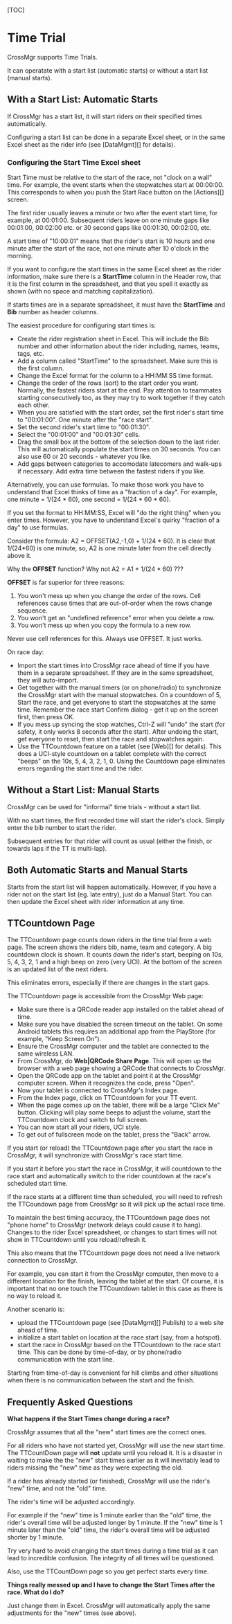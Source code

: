 [TOC]

# Time Trial
CrossMgr supports Time Trials.

It can operatate with a start list (automatic starts) or without a start list (manual starts).

## With a Start List: Automatic Starts

If CrossMgr has a start list, it will start riders on their specified times automatically.

Configuring a start list can be done in a separate Excel sheet, or in the same Excel sheet as the rider info (see [DataMgmt][] for details).

### Configuring the Start Time Excel sheet

Start Time must be relative to the start of the race, not "clock on a wall" time.  For example, the event starts when the stopwatches start at 00:00:00.
This corresponds to when you push the Start Race button on the [Actions][] screen.

The first rider usually leaves a minute or two after the event start time, for example, at 00:01:00.  Subsequent riders leave on one minute gaps like 00:01:00, 00:02:00 etc. or 30 second gaps like 00:01:30, 00:02:00, etc.

A start time of "10:00:01" means that the rider's start is 10 hours and one minute after the start of the race, not one minute after 10 o'clock in the morning.

If you want to configure the start times in the same Excel sheet as the rider information, make sure there is a __StartTime__ column in the Header row, that it is the first column in the spreadsheet, and that you spell it exactly as shown (with no space and matching capitalization).

If starts times are in a separate spreadsheet, it must have the __StartTime__ and __Bib__ number as header columns.

The easiest procedure for configuring start times is:

+  Create the rider registration sheet in Excel.  This will include the Bib number and other information about the rider including, names, teams, tags, etc.
+  Add a column called "StartTime" to the spreadsheet.  Make sure this is the first column.
+  Change the Excel format for the column to a HH:MM:SS time format.
+  Change the order of the rows (sort) to the start order you want.  Normally, the fastest riders start at the end.  Pay attention to teammates starting consecutively too, as they may try to work together if they catch each other.
+  When you are satisfied with the start order, set the first rider's start time to "00:01:00".  One minute after the "race start".
+  Set the second rider's start time to "00:01:30".
+  Select the "00:01:00" and "00:01:30" cells.
+  Drag the small box at the bottom of the selection down to the last rider.  This will automatically populate the start times on 30 seconds.  You can also use 60 or 20 seconds - whatever you like.
+  Add gaps between categories to accomodate latecomers and walk-ups if necessary.  Add extra time between the fastest riders if you like.

Alternatively, you can use formulas.  To make those work you have to understand that Excel thinks of time as a "fraction of a day".
For example, one minute = 1/(24 * 60), one second = 1/(24 * 60 * 60).

If you set the format to HH:MM:SS, Excel will "do the right thing" when you enter times.  However, you have to understand Excel's quirky "fraction of a day" to use formulas.

Consider the formula: A2 = OFFSET(A2,-1,0) + 1/(24 * 60).  It is clear that 1/(24*60) is one minute, so, A2 is one minute later from the cell directly above it.

Why the __OFFSET__ function?  Why not A2 = A1 + 1/(24 * 60) ???

__OFFSET__ is far superior for three reasons:

1. You won't mess up when you change the order of the rows.  Cell references cause times that are out-of-order when the rows change sequence.
2. You won't get an "undefined reference" error when you delete a row.
3. You won't mess up when you copy the formula to a new row.

Never use cell references for this.  Always use OFFSET.  It just works.

On race day:

+  Import the start times into CrossMgr race ahead of time if you have them in a separate spreadsheet.  If they are in the same spreadsheet, they will auto-import.
+  Get together with the manual timers (or on phone/radio) to synchronize the CrossMgr start with the manual stopwatches.  On a countdown of 5, Start the race, and get everyone to start the stopwatches at the same time.  Remember the race start Confirm dialog - get it up on the screen first, then press OK.
+  If you mess up syncing the stop watches, Ctrl-Z will "undo" the start (for safety, it only works 8 seconds after the start).  After undoing the start, get everyone to reset, then start the race and stopwatches again.
+	Use the TTCountdown feature on a tablet (see [Web][] for details).  This does a UCI-style countdown on a tablet complete with the correct "beeps" on the 10s, 5, 4, 3, 2, 1, 0.  Using the Countdown page eliminates errors regarding the start time and the rider.

## Without a Start List: Manual Starts

CrossMgr can be used for "informal" time trials - without a start list.

With no start times, the first recorded time will start the rider's clock.
Simply enter the bib number to start the rider.

Subsequent entries for that rider will count as usual (either the finish, or towards laps if the TT is multi-lap).

## Both Automatic Starts and Manual Starts

Starts from the start list will happen automatically.  However, if you have a rider not on the start list (eg. late entry), just do a Manual Start.
You can then update the Excel sheet with rider information at any time.

## TTCountdown Page

The TTCountdown page counts down riders in the time trial from a web page.
The screen shows the riders bib, name, team and category.  A big countdown clock is shown.
It counts down the rider's start, beeping on 10s, 5, 4, 3, 2, 1 and a high beep on zero (very UCI).
At the bottom of the screen is an updated list of the next riders.

This eliminates errors, especially if there are changes in the start gaps.

The TTCountdown page is accessible from the CrossMgr Web page:

* Make sure there is a QRCode reader app installed on the tablet ahead of time.
* Make sure you have disabled the screen timeout on the tablet.  On some Android tablets this requires an additional app from the PlayStore (for example, "Keep Screen On").
* Ensure the CrossMgr computer and the tablet are connected to the same wireless LAN.
* From CrossMgr, do __Web|QRCode Share Page__.  This will open up the browser with a web page showing a QRCode that connects to CrossMgr.
* Open the QRCode app on the tablet and point it at the CrossMgr computer screen.  When it recognizes the code, press "Open".
* Now your tablet is connected to CrossMgr's Index page.
* From the Index page, click on TTCountdown for your TT event.
* When the page comes up on the tablet, there will be a large "Click Me" button.  Clicking will play some beeps to adjust the volume, start the TTCountdown clock and switch to full screen.
* You can now start all your riders, UCI style.
* To get out of fullscreen mode on the tablet, press the "Back" arrow.

If you start (or reload) the TTCountdown page after you start the race in CrossMgr, it will synchronize with CrossMgr's race start time.

If you start it before you start the race in CrossMgr, it will countdown to the race start and automatically switch to the rider countdown at the race's scheduled start time.

If the race starts at a different time than scheduled, you will need to refresh the TTCoundown page from CrossMgr so it will pick up the actual race time.

To maintain the best timing accuracy, the TTCountdown page does not "phone home" to CrossMgr (network delays could cause it to hang).
Changes to the rider Excel spreadsheet, or changes to start times will not show in TTCountdown until you reload/refresh it.

This also means that the TTCountdown page does not need a live network connection to CrossMgr.

For example, you can start it from the CrossMgr computer, then move to a different location for the finish,
leaving the tablet at the start.  Of course, it is important that no one touch the TTCountdown tablet in this case as there is no way to reload it.

Another scenario is:

+ upload the TTCountdown page (see [DataMgmt][] Publish) to a web site ahead of time.
+ initialize a start tablet on location at the race start (say, from a hotspot).
+ start the race in CrossMgr based on the TTCountdown to the race start time.  This can be done by time-of-day, or by phone/radio communication with the start line.

Starting from time-of-day is convenient for hill climbs and other situations when there is no communication between the start and the finish.


## Frequently Asked Questions

__What happens if the Start Times change during a race?__

CrossMgr assumes that all the "new" start times are the correct ones.

For all riders who have not started yet, CrossMgr will use the new start time.  The TTCountDown page will __not__ update until you reload it.
It is a disaster in waiting to make the the "new" start times earlier as it will inevitably lead to riders missing the "new" time as they were expecting the old.

If a rider has already started (or finished), CrossMgr will use the rider's "new" time, and not the "old" time.

The rider's time will be adjusted accordingly.

For example if the "new" time is 1 minute earlier than the "old" time, the rider's overall time will be adjusted longer by 1 minute.
If the "new" time is 1 minute later than the "old" time, the rider's overall time will be adjusted shorter by 1 minute.

Try very hard to avoid changing the start times during a time trial as it can lead to incredible confusion.  The integrity of all times will be questioned.

Also, use the TTCountDown page so you get perfect starts every time.

__Things really messed up and I have to change the Start Times after the race.  What do I do?__

Just change them in Excel.  CrossMgr will automatically apply the same adjustments for the "new" times (see above).
